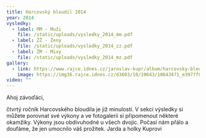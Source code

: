 ```yaml
---
title: Harcovský bloudil 2014
year: 2014
vysledky:
  - label: MM - Muži
    file: /static/uploads/vysledky_2014_mm.pdf
  - label: ŽŽ - Ženy
    file: /static/uploads/vysledky_2014_zz.pdf
  - label: ŽM - Mixy
    file: /static/uploads/vysledky_2014_mz.pdf
gallery:
  - link: https://www.rajce.idnes.cz/jaroslav-kupr/album/harcovsky-bloudil-2014
    image: https://img36.rajce.idnes.cz/d3603/10/10643/10643471_e3977f030f7392b128695e2ecc926b36/thumb/IMG_4846.jpg?ver=3
video: ""
---
```

Ahoj závoďáci,

čtvrtý ročník Harcovského bloudila je již minulostí. V sekci výsledky si můžete porovnat své výkony a ve fotogalerii si připomenout některé okamžiky. Výkony jsou obdivuhodné u všech dvojic. Počasí nám přálo a doufáme, že jen umocnilo váš prožitek.
Jarda a holky Kuprovi
